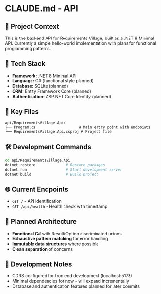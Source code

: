 # CLAUDE.md - API

## 🎯 Project Context

This is the backend API for Requirements Village, built as a .NET 8 Minimal API. Currently a simple hello-world implementation with plans for functional programming patterns.

## 🧰 Tech Stack

- **Framework:** .NET 8 Minimal API
- **Language:** C# (functional style planned)
- **Database:** SQLite (planned)
- **ORM:** Entity Framework Core (planned)
- **Authentication:** ASP.NET Core Identity (planned)

## 📁 Key Files

```
api/RequirementsVillage.Api/
├── Program.cs                    # Main entry point with endpoints
└── RequirementsVillage.Api.csproj # Project file
```

## 🛠️ Development Commands

```bash
cd api/RequirementsVillage.Api
dotnet restore              # Restore packages
dotnet run                  # Start development server
dotnet build                # Build project
```

## 🌐 Current Endpoints

- `GET /` - API identification
- `GET /api/health` - Health check with timestamp

## 🚀 Planned Architecture

- **Functional C#** with Result/Option discriminated unions
- **Exhaustive pattern matching** for error handling
- **Immutable data structures** where possible
- **Clean separation** of concerns

## 📝 Development Notes

- CORS configured for frontend development (localhost:5173)
- Minimal dependencies for now - will expand incrementally
- Database and authentication features planned for later commits